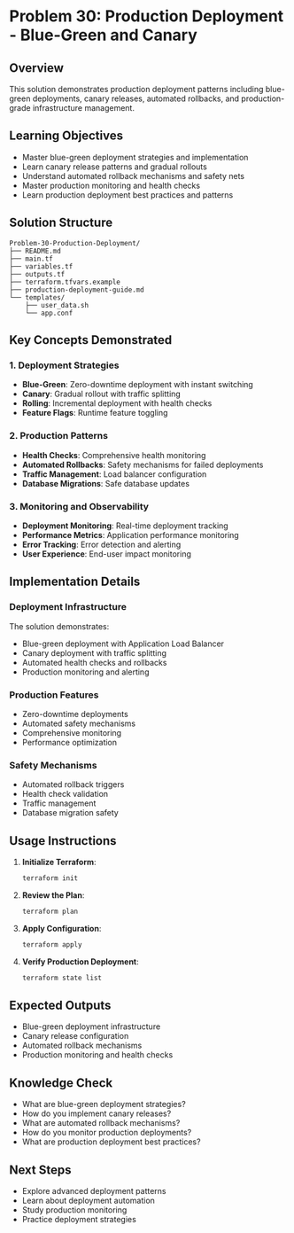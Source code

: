 # Problem 30: Production Deployment - Blue-Green and Canary

## Overview
This solution demonstrates production deployment patterns including blue-green deployments, canary releases, automated rollbacks, and production-grade infrastructure management.

## Learning Objectives
- Master blue-green deployment strategies and implementation
- Learn canary release patterns and gradual rollouts
- Understand automated rollback mechanisms and safety nets
- Master production monitoring and health checks
- Learn production deployment best practices and patterns

## Solution Structure
```
Problem-30-Production-Deployment/
├── README.md
├── main.tf
├── variables.tf
├── outputs.tf
├── terraform.tfvars.example
├── production-deployment-guide.md
└── templates/
    ├── user_data.sh
    └── app.conf
```

## Key Concepts Demonstrated

### 1. Deployment Strategies
- **Blue-Green**: Zero-downtime deployment with instant switching
- **Canary**: Gradual rollout with traffic splitting
- **Rolling**: Incremental deployment with health checks
- **Feature Flags**: Runtime feature toggling

### 2. Production Patterns
- **Health Checks**: Comprehensive health monitoring
- **Automated Rollbacks**: Safety mechanisms for failed deployments
- **Traffic Management**: Load balancer configuration
- **Database Migrations**: Safe database updates

### 3. Monitoring and Observability
- **Deployment Monitoring**: Real-time deployment tracking
- **Performance Metrics**: Application performance monitoring
- **Error Tracking**: Error detection and alerting
- **User Experience**: End-user impact monitoring

## Implementation Details

### Deployment Infrastructure
The solution demonstrates:
- Blue-green deployment with Application Load Balancer
- Canary deployment with traffic splitting
- Automated health checks and rollbacks
- Production monitoring and alerting

### Production Features
- Zero-downtime deployments
- Automated safety mechanisms
- Comprehensive monitoring
- Performance optimization

### Safety Mechanisms
- Automated rollback triggers
- Health check validation
- Traffic management
- Database migration safety

## Usage Instructions

1. **Initialize Terraform**:
   ```bash
   terraform init
   ```

2. **Review the Plan**:
   ```bash
   terraform plan
   ```

3. **Apply Configuration**:
   ```bash
   terraform apply
   ```

4. **Verify Production Deployment**:
   ```bash
   terraform state list
   ```

## Expected Outputs
- Blue-green deployment infrastructure
- Canary release configuration
- Automated rollback mechanisms
- Production monitoring and health checks

## Knowledge Check
- What are blue-green deployment strategies?
- How do you implement canary releases?
- What are automated rollback mechanisms?
- How do you monitor production deployments?
- What are production deployment best practices?

## Next Steps
- Explore advanced deployment patterns
- Learn about deployment automation
- Study production monitoring
- Practice deployment strategies

